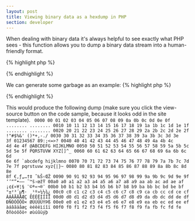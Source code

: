 ```yaml
---
layout: post
title: Viewing binary data as a hexdump in PHP
section: developer
---
```

When dealing with binary data it's always helpful to see exactly what PHP sees - this function allows you to dump a binary data stream into a human-friendly format.

{% highlight php %}
<?php
/**
 * View any string as a hexdump.
 *
 * This is most commonly used to view binary data from streams
 * or sockets while debugging, but can be used to view any string
 * with non-viewable characters.
 *
 * @version     1.3.2
 * @author      Aidan Lister &lt;aidan@php.net&gt;
 * @author      Peter Waller &lt;iridum@php.net&gt;
 * @link        http://aidanlister.com/2004/04/viewing-binary-data-as-a-hexdump-in-php/
 * @param       string  $data        The string to be dumped
 * @param       bool    $htmloutput  Set to false for non-HTML output
 * @param       bool    $uppercase   Set to true for uppercase hex
 * @param       bool    $return      Set to true to return the dump
 */
function hexdump ($data, $htmloutput = true, $uppercase = false, $return = false)
{
    // Init
    $hexi   = '';
    $ascii  = '';
    $dump   = ($htmloutput === true) ? '&lt;pre&gt;' : '';
    $offset = 0;
    $len    = strlen($data);
 
    // Upper or lower case hexadecimal
    $x = ($uppercase === false) ? 'x' : 'X';
 
    // Iterate string
    for ($i = $j = 0; $i &lt; $len; $i++)
    {
        // Convert to hexidecimal
        $hexi .= sprintf(&quot;%02$x &quot;, ord($data[$i]));
 
        // Replace non-viewable bytes with '.'
        if (ord($data[$i]) &gt;= 32) {
            $ascii .= ($htmloutput === true) ?
                            htmlentities($data[$i]) :
                            $data[$i];
        } else {
            $ascii .= '.';
        }
 
        // Add extra column spacing
        if ($j === 7) {
            $hexi  .= ' ';
            $ascii .= ' ';
        }
 
        // Add row
        if (++$j === 16 || $i === $len - 1) {
            // Join the hexi / ascii output
            $dump .= sprintf(&quot;%04$x  %-49s  %s&quot;, $offset, $hexi, $ascii);
            
            // Reset vars
            $hexi   = $ascii = '';
            $offset += 16;
            $j      = 0;
            
            // Add newline            
            if ($i !== $len - 1) {
                $dump .= &quot;\n&quot;;
            }
        }
    }
 
    // Finish dump
    $dump .= $htmloutput === true ?
                '&lt;/pre&gt;' :
                '';
    $dump .= &quot;\n&quot;;
 
    // Output method
    if ($return === false) {
        echo $dump;
    } else {
        return $dump;
    }
}
?>
{% endhighlight %}

We can generate some garbage as an example:
{% highlight php %}
<?php
// Generate a string with all sorts of funny characters
for ($string = '', $i = 0; $i &lt; 255; $i++) {
    $string .= chr($i);
}
 
// Dump it
hexdump($string);
?>
{% endhighlight %}

This would produce the following dump (make sure you click the view-source button on the code sample, because it looks odd in the site template).
<code>
0000  00 01 02 03 04 05 06 07  08 09 0a 0b 0c 0d 0e 0f   ........ ........
0010  10 11 12 13 14 15 16 17  18 19 1a 1b 1c 1d 1e 1f   ........ ........
0020  20 21 22 23 24 25 26 27  28 29 2a 2b 2c 2d 2e 2f    !&quot;#$%&amp;' ()*+,-./
0030  30 31 32 33 34 35 36 37  38 39 3a 3b 3c 3d 3e 3f   01234567 89:;&lt;=&gt;?
0040  40 41 42 43 44 45 46 47  48 49 4a 4b 4c 4d 4e 4f   @ABCDEFG HIJKLMNO
0050  50 51 52 53 54 55 56 57  58 59 5a 5b 5c 5d 5e 5f   PQRSTUVW XYZ[]^_
0060  60 61 62 63 64 65 66 67  68 69 6a 6b 6c 6d 6e 6f   `abcdefg hijklmno
0070  70 71 72 73 74 75 76 77  78 79 7a 7b 7c 7d 7e 7f   pqrstuvw xyz{|}~
0080  80 81 82 83 84 85 86 87  88 89 8a 8b 8c 8d 8e 8f   €‚ƒ„…†‡ ˆ‰Š‹ŒŽ
0090  90 91 92 93 94 95 96 97  98 99 9a 9b 9c 9d 9e 9f   ‘’“”•–— ˜™š›œžŸ
00a0  a0 a1 a2 a3 a4 a5 a6 a7  a8 a9 aa ab ac ad ae af    ¡¢£¤¥¦§ ¨©ª«¬®¯
00b0  b0 b1 b2 b3 b4 b5 b6 b7  b8 b9 ba bb bc bd be bf   °±²³´µ¶· ¸¹º»¼½¾¿
00c0  c0 c1 c2 c3 c4 c5 c6 c7  c8 c9 ca cb cc cd ce cf   ÀÁÂÃÄÅÆÇ ÈÉÊËÌÍÎÏ
00d0  d0 d1 d2 d3 d4 d5 d6 d7  d8 d9 da db dc dd de df   ÐÑÒÓÔÕÖ× ØÙÚÛÜÝÞß
00e0  e0 e1 e2 e3 e4 e5 e6 e7  e8 e9 ea eb ec ed ee ef   àáâãäåæç èéêëìíîï
00f0  f0 f1 f2 f3 f4 f5 f6 f7  f8 f9 fa fb fc fd fe      ðñòóôõö÷ øùúûüýþ
</code>